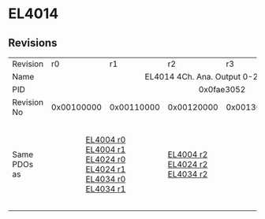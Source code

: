 # EL4014

## Revisions
<table>
<tr>
<td>Revision</td>
<td>r0</td>
<td>r1</td>
<td>r2</td>
<td>r3</td>
<td>r4</td>
<td>r5</td>
</tr>
<tr>
<td>Name</td>
<td colspan=6 align="center">EL4014 4Ch. Ana. Output 0-20mA, 12bit</td>
</tr>
<tr>
<td>PID</td>
<td colspan=6 align="center">0x0fae3052</td>
</tr>
<tr>
<td>Revision No</td>
<td>0x00100000</td>
<td>0x00110000</td>
<td>0x00120000</td>
<td>0x00130000</td>
<td>0x00140000</td>
<td>0x00150000</td>
</tr>
<tr>
<td>Same PDOs as</td>
<td colspan=2 align="center"><a href="EL4004.md">EL4004 r0</a><br/><a href="EL4004.md">EL4004 r1</a><br/><a href="EL4024.md">EL4024 r0</a><br/><a href="EL4024.md">EL4024 r1</a><br/><a href="EL4034.md">EL4034 r0</a><br/><a href="EL4034.md">EL4034 r1</a></td>
<td><a href="EL4004.md">EL4004 r2</a><br/><a href="EL4024.md">EL4024 r2</a><br/><a href="EL4034.md">EL4034 r2</a></td>
<td colspan=2 align="center"><a href="EJ4004.md">EJ4004 r4</a><br/><a href="EJ4024.md">EJ4024 r4</a><br/><a href="EL4004.md">EL4004 r3</a><br/><a href="EL4004.md">EL4004 r4</a><br/><a href="EL4024.md">EL4024 r3</a><br/><a href="EL4024.md">EL4024 r4</a><br/><a href="EL4024.md">EL4024 r5</a><br/><a href="EL4034.md">EL4034 r3</a><br/><a href="EL4034.md">EL4034 r4</a></td>
<td><a href="EL4004.md">EL4004 r5</a><br/><a href="EL4024.md">EL4024 r6</a><br/><a href="EL4034.md">EL4034 r5</a></td>
</tr>
</table>
